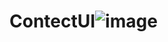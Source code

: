 # ContectUI![image](https://user-images.githubusercontent.com/76166606/222576213-92314082-7224-4afe-8136-3ad63ffb2c6f.png)

